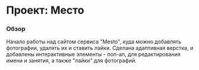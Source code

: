 # Проект: Место

### Обзор

Начало работы над сайтом сервиса "Mesto", куда можно добавлять фотографии, удалять их и ставить лайки. Сделана адаптивная верстка, и добавлены интерактивные элементы - поп-ап, для редактирования имени и занятия, а также "лайки" для фотографий.